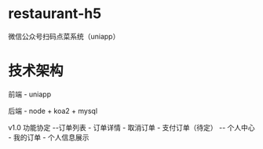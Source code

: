 # restaurant-h5
  微信公众号扫码点菜系统（uniapp）

# 技术架构
  前端
    - uniapp 
    
  后端
    - node + koa2 + mysql

v1.0 功能协定
  --订单列表
    - 订单详情
    - 取消订单
    - 支付订单（待定）
  -- 个人中心
    - 我的订单
    - 个人信息展示